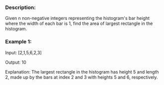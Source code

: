 ### Description:

Given n non-negative integers representing the histogram's bar height where the width of each bar is 1, find the area of largest rectangle in the histogram.
 


### Example 1:

Input: [2,1,5,6,2,3]

Output: 10

Explanation: The largest rectangle in the histogram has height 5 and length 2, made up by the bars at index 2 and 3 with heights 5 and 6, respectively.